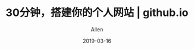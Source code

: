 ---
layout:       post
title:        "30分钟，搭建你的个人网站 | github.io"
date:         2019-03-16
author:       "Allen"
header-img:   "img/in-post/build-personal-blog/build-personal-blog.jpg"
header-mask:  0.9
catalog:      false
multilingual: false
tags:
    - Blog
    - GitHub
---